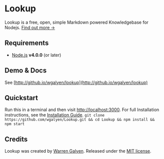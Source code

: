 Lookup
======

Lookup is a free, open, simple Markdown powered Knowledgebase for Nodejs. [Find out more &rarr;](http://github.io/wgalyen/lookup/what-is-lookup)

Requirements
------------

* [Node.js](http://nodejs.org) **v4.0.0** (or later)

Demo & Docs
-----------

See [http://github.io/wgalyen/lookup](http://github.io/wgalyen/lookup)

Quickstart
----------

Run this in a terminal and then visit [http://localhost:3000](http://localhost:3000).
For full Installation instructions, see the [Installation Guide](http://wgalyen.github.io/lookup/install/installing-lookup).
`git clone https://github.com/wgalyen/Lookup.git && cd Lookup && npm install && npm start`

Credits
-------

Lookup was created by [Warren Galyen](http://mechanikadesign.com).
Released under the [MIT license](https://raw.githubusercontent.com/wgalyen/Lookup/master/LICENSE).
